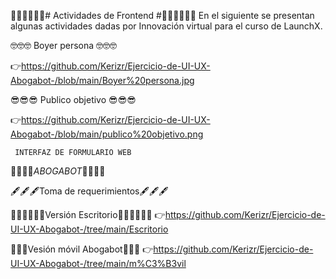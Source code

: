 🧑‍💻🧑‍💻🧑‍💻# Actividades de Frontend #🧑‍💻🧑‍💻🧑‍💻
En el siguiente se presentan algunas actividades dadas por Innovación virtual para el curso de LaunchX.

🤓🤓🤓 Boyer persona 🤓🤓🤓

👉https://github.com/Kerizr/Ejercicio-de-UI-UX-Abogabot-/blob/main/Boyer%20persona.jpg

😎😎😎 Publico objetivo 😎😎😎

👉https://github.com/Kerizr/Ejercicio-de-UI-UX-Abogabot-/blob/main/publico%20objetivo.png


     INTERFAZ DE FORMULARIO WEB
 🤖🤖🤖🤖_ABOGABOT_🤖🤖🤖🤖

🖋️🖋️🖋️Toma de requerimientos🖋️🖋️🖋️


🧑‍💻🧑‍💻🧑‍💻Versión Escritorio🧑‍💻🧑‍💻🧑‍💻
👉https://github.com/Kerizr/Ejercicio-de-UI-UX-Abogabot-/tree/main/Escritorio

📱📱📱Vesión móvil Abogabot📱📱📱
👉https://github.com/Kerizr/Ejercicio-de-UI-UX-Abogabot-/tree/main/m%C3%B3vil
